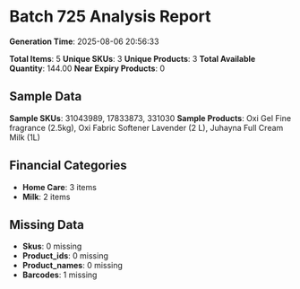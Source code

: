 # Batch 725 Analysis Report

**Generation Time**: 2025-08-06 20:56:33

**Total Items**: 5
**Unique SKUs**: 3
**Unique Products**: 3
**Total Available Quantity**: 144.00
**Near Expiry Products**: 0

## Sample Data
**Sample SKUs**: 31043989, 17833873, 331030
**Sample Products**: Oxi Gel Fine fragrance (2.5kg), Oxi Fabric Softener Lavender (2 L), Juhayna Full Cream Milk (1L)

## Financial Categories
- **Home Care**: 3 items
- **Milk**: 2 items

## Missing Data
- **Skus**: 0 missing
- **Product_ids**: 0 missing
- **Product_names**: 0 missing
- **Barcodes**: 1 missing
